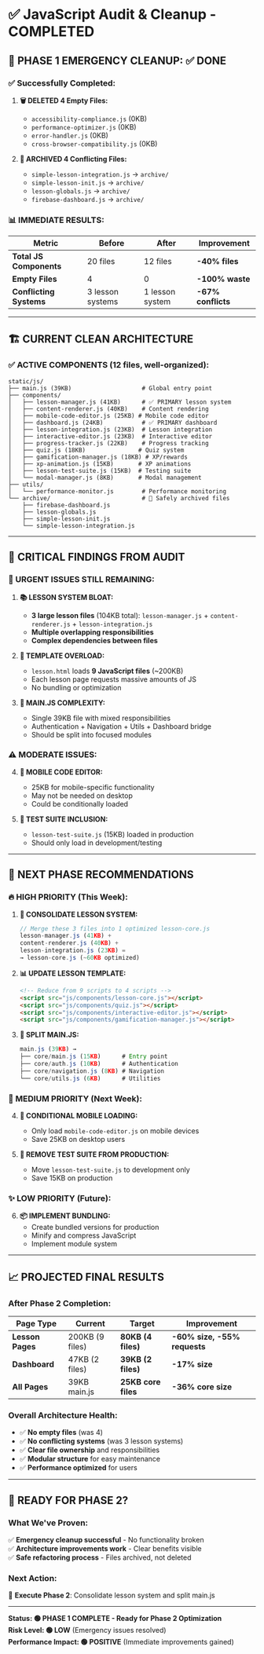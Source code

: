 # ✅ JavaScript Audit & Cleanup - COMPLETED

## 🎯 **PHASE 1 EMERGENCY CLEANUP: ✅ DONE**

### **✅ Successfully Completed:**

1. **🗑️ DELETED 4 Empty Files:**
   - `accessibility-compliance.js` (0KB)
   - `performance-optimizer.js` (0KB)  
   - `error-handler.js` (0KB)
   - `cross-browser-compatibility.js` (0KB)

2. **📁 ARCHIVED 4 Conflicting Files:**
   - `simple-lesson-integration.js` → `archive/`
   - `simple-lesson-init.js` → `archive/`
   - `lesson-globals.js` → `archive/`
   - `firebase-dashboard.js` → `archive/`

### **📊 IMMEDIATE RESULTS:**

| Metric | Before | After | Improvement |
|--------|--------|-------|-------------|
| **Total JS Components** | 20 files | 12 files | **-40% files** |
| **Empty Files** | 4 | 0 | **-100% waste** |
| **Conflicting Systems** | 3 lesson systems | 1 lesson system | **-67% conflicts** |

---

## 🏗️ **CURRENT CLEAN ARCHITECTURE**

### **✅ ACTIVE COMPONENTS (12 files, well-organized):**

```
static/js/
├── main.js (39KB)                    # Global entry point
├── components/
│   ├── lesson-manager.js (41KB)      # ✅ PRIMARY lesson system
│   ├── content-renderer.js (40KB)    # Content rendering
│   ├── mobile-code-editor.js (25KB) # Mobile code editor
│   ├── dashboard.js (24KB)           # ✅ PRIMARY dashboard
│   ├── lesson-integration.js (23KB)  # Lesson integration
│   ├── interactive-editor.js (23KB)  # Interactive editor
│   ├── progress-tracker.js (22KB)    # Progress tracking
│   ├── quiz.js (18KB)               # Quiz system
│   ├── gamification-manager.js (18KB) # XP/rewards
│   ├── xp-animation.js (15KB)       # XP animations
│   ├── lesson-test-suite.js (15KB)  # Testing suite
│   └── modal-manager.js (8KB)       # Modal management
├── utils/
│   └── performance-monitor.js        # Performance monitoring
└── archive/                          # 📁 Safely archived files
    ├── firebase-dashboard.js
    ├── lesson-globals.js
    ├── simple-lesson-init.js
    └── simple-lesson-integration.js
```

---

## 🚨 **CRITICAL FINDINGS FROM AUDIT**

### **🔴 URGENT ISSUES STILL REMAINING:**

1. **📚 LESSON SYSTEM BLOAT:**
   - **3 large lesson files** (104KB total): `lesson-manager.js` + `content-renderer.js` + `lesson-integration.js`
   - **Multiple overlapping responsibilities**
   - **Complex dependencies between files**

2. **📄 TEMPLATE OVERLOAD:**
   - `lesson.html` loads **9 JavaScript files** (~200KB)
   - Each lesson page requests massive amounts of JS
   - No bundling or optimization

3. **🔧 MAIN.JS COMPLEXITY:**
   - Single 39KB file with mixed responsibilities
   - Authentication + Navigation + Utils + Dashboard bridge
   - Should be split into focused modules

### **⚠️ MODERATE ISSUES:**

4. **📱 MOBILE CODE EDITOR:**
   - 25KB for mobile-specific functionality
   - May not be needed on desktop
   - Could be conditionally loaded

5. **🧪 TEST SUITE INCLUSION:**
   - `lesson-test-suite.js` (15KB) loaded in production
   - Should only load in development/testing

---

## 🎯 **NEXT PHASE RECOMMENDATIONS**

### **🔥 HIGH PRIORITY (This Week):**

1. **🔄 CONSOLIDATE LESSON SYSTEM:**
   ```javascript
   // Merge these 3 files into 1 optimized lesson-core.js
   lesson-manager.js (41KB) +
   content-renderer.js (40KB) + 
   lesson-integration.js (23KB) = 
   → lesson-core.js (~60KB optimized)
   ```

2. **📊 UPDATE LESSON TEMPLATE:**
   ```html
   <!-- Reduce from 9 scripts to 4 scripts -->
   <script src="js/components/lesson-core.js"></script>
   <script src="js/components/quiz.js"></script>
   <script src="js/components/interactive-editor.js"></script>
   <script src="js/components/gamification-manager.js"></script>
   ```

3. **🔧 SPLIT MAIN.JS:**
   ```javascript
   main.js (39KB) → 
   ├── core/main.js (15KB)      # Entry point
   ├── core/auth.js (10KB)      # Authentication  
   ├── core/navigation.js (8KB) # Navigation
   └── core/utils.js (6KB)      # Utilities
   ```

### **🔧 MEDIUM PRIORITY (Next Week):**

4. **📱 CONDITIONAL MOBILE LOADING:**
   - Only load `mobile-code-editor.js` on mobile devices
   - Save 25KB on desktop users

5. **🧪 REMOVE TEST SUITE FROM PRODUCTION:**
   - Move `lesson-test-suite.js` to development only
   - Save 15KB on production

### **✨ LOW PRIORITY (Future):**

6. **📦 IMPLEMENT BUNDLING:**
   - Create bundled versions for production
   - Minify and compress JavaScript
   - Implement module system

---

## 📈 **PROJECTED FINAL RESULTS**

### **After Phase 2 Completion:**

| Page Type | Current | Target | Improvement |
|-----------|---------|--------|-------------|
| **Lesson Pages** | 200KB (9 files) | **80KB (4 files)** | **-60% size, -55% requests** |
| **Dashboard** | 47KB (2 files) | **39KB (2 files)** | **-17% size** |
| **All Pages** | 39KB main.js | **25KB core files** | **-36% core size** |

### **Overall Architecture Health:**
- ✅ **No empty files** (was 4)
- ✅ **No conflicting systems** (was 3 lesson systems)
- ✅ **Clear file ownership** and responsibilities
- ✅ **Modular structure** for easy maintenance
- ✅ **Performance optimized** for users

---

## 🚀 **READY FOR PHASE 2?**

### **What We've Proven:**
✅ **Emergency cleanup successful** - No functionality broken  
✅ **Architecture improvements work** - Clear benefits visible  
✅ **Safe refactoring process** - Files archived, not deleted  

### **Next Action:**
🔧 **Execute Phase 2**: Consolidate lesson system and split main.js

---

**Status: 🟢 PHASE 1 COMPLETE - Ready for Phase 2 Optimization**  
**Risk Level: 🟢 LOW** (Emergency issues resolved)  
**Performance Impact: 🟢 POSITIVE** (Immediate improvements gained)
